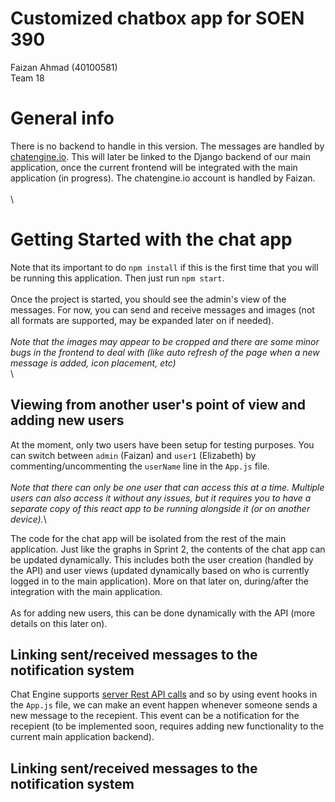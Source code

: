 # Customized chatbox app for SOEN 390
Faizan Ahmad (40100581) \
Team 18

# General info

There is no backend to handle in this version. The messages are handled by [chatengine.io](https://chatengine.io). This will later be linked to the Django backend of our main application, once the current frontend will be integrated with the main application (in progress). The chatengine.io account is handled by Faizan.\
\
\

# Getting Started with the chat app

Note that its important to do `npm install` if this is the first time that you will be running this application. Then just run `npm start`.\
\
Once the project is started, you should see the admin's view of the messages. For now, you can send and receive messages and images (not all formats are supported, may be expanded later on if needed). \
\
*Note that the images may appear to be cropped and there are some minor bugs in the frontend to deal with (like auto refresh of the page when a new message is added, icon placement, etc)*\
\

## Viewing from another user's point of view and adding new users

At the moment, only two users have been setup for testing purposes. You can switch between `admin` (Faizan) and `user1` (Elizabeth) by commenting/uncommenting the `userName` line in the `App.js` file. \
\
*Note that there can only be one user that can access this at a time. Multiple users can also access it without any issues, but it requires you to have a separate copy of this react app to be running alongside it (or on another device).*\

The code for the chat app will be isolated from the rest of the main application. Just like the graphs in Sprint 2, the contents of the chat app can be updated dynamically. This includes both the user creation (handled by the API) and user views (updated dynamically based on who is currently logged in to the main application). More on that later on, during/after the integration with the main application. \
\
As for adding new users, this can be done dynamically with the API (more details on this later on). 

## Linking sent/received messages to the notification system

Chat Engine supports [server Rest API calls](https://chatengine.io/docs/react/v1/event_hooks#on_new_chat) and so by using event hooks in the `App.js` file, we can make an event happen whenever someone sends a new message to the recepient. This event can be a notification for the recepient (to be implemented soon, requires adding new functionality to the current main application backend). 

## Linking sent/received messages to the notification system
